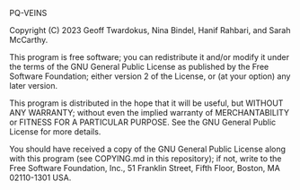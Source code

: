 PQ-VEINS 

Copyright (C) 2023 Geoff Twardokus, Nina Bindel, Hanif Rahbari, and 
Sarah McCarthy.

This program is free software; you can redistribute it and/or modify
it under the terms of the GNU General Public License as published by
the Free Software Foundation; either version 2 of the License, or
(at your option) any later version.

This program is distributed in the hope that it will be useful,
but WITHOUT ANY WARRANTY; without even the implied warranty of
MERCHANTABILITY or FITNESS FOR A PARTICULAR PURPOSE.  See the
GNU General Public License for more details.

You should have received a copy of the GNU General Public License along
with this program (see COPYING.md in this repository); if not, 
write to the Free Software Foundation, Inc.,
51 Franklin Street, Fifth Floor, Boston, MA 02110-1301 USA.
